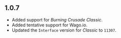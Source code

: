 ## 1.0.7

- Added support for _Burning Crusade Classic_.
- Added tentative support for Wago.io.
- Updated the `Interface` version for _Classic_ to `11307`.
